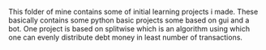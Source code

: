 This folder of mine contains some of initial learning projects i made. 
These basically contains some python basic projects some based on gui and a bot.
One project is based on splitwise which is an algorithm using which one can evenly distribute debt money in least number of transactions.
